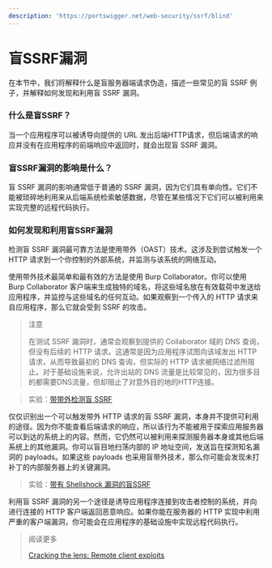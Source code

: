 ```yaml
---
description: 'https://portswigger.net/web-security/ssrf/blind'
---
```


# 盲SSRF漏洞

在本节中，我们将解释什么是盲服务器端请求伪造，描述一些常见的盲 SSRF 例子，并解释如何发现和利用盲 SSRF 漏洞。

### 什么是盲SSRF？

当一个应用程序可以被诱导向提供的 URL 发出后端HTTP请求，但后端请求的响应并没有在应用程序的前端响应中返回时，就会出现盲 SSRF 漏洞。

### 盲SSRF漏洞的影响是什么？

盲 SSRF 漏洞的影响通常低于普通的 SSRF 漏洞，因为它们具有单向性。它们不能被琐碎地利用来从后端系统检索敏感数据，尽管在某些情况下它们可以被利用来实现完整的远程代码执行。

### 如何发现和利用盲SSRF漏洞

检测盲 SSRF 漏洞最可靠方法是使用带外（OAST）技术。这涉及到尝试触发一个 HTTP 请求到一个你控制的外部系统，并监测与该系统的网络互动。

使用带外技术最简单和最有效的方法是使用 Burp Collaborator。你可以使用 Burp Collaborator 客户端来生成独特的域名，将这些域名放在有效载荷中发送给应用程序，并监控与这些域名的任何互动。如果观察到一个传入的 HTTP 请求来自应用程序，那么它就会受到 SSRF 的攻击。

> 注意
>
> 在测试 SSRF 漏洞时，通常会观察到提供的 Collaborator 域的 DNS 查询，但没有后续的 HTTP 请求。这通常是因为应用程序试图向该域发出 HTTP 请求，从而导致最初的 DNS 查询，但实际的 HTTP 请求被网络过滤所阻止。对于基础设施来说，允许出站的 DNS 流量是比较常见的，因为很多目的都需要DNS流量，但却阻止了对意外目的地的HTTP连接。

> 实验：[带带外检测盲 SSRF](https://portswigger.net/web-security/ssrf/blind/lab-out-of-band-detection)

仅仅识别出一个可以触发带外 HTTP 请求的盲 SSRF 漏洞，本身并不提供可利用的途径。因为你不能查看后端请求的响应，所以该行为不能被用于探索应用服务器可以到达的系统上的内容。然而，它仍然可以被利用来探测服务器本身或其他后端系统上的其他漏洞。你可以盲目地扫荡内部的 IP 地址空间，发送旨在探测知名漏洞的 payloads。如果这些 payloads 也采用盲带外技术，那么你可能会发现未打补丁的内部服务器上的关键漏洞。

> 实验：[带有 Shellshock 漏洞的盲SSRF](https://portswigger.net/web-security/ssrf/blind/lab-shellshock-exploitation)

利用盲 SSRF 漏洞的另一个途径是诱导应用程序连接到攻击者控制的系统，并向进行连接的 HTTP 客户端返回恶意响应。如果你能在服务器的 HTTP 实现中利用严重的客户端漏洞，你可能会在应用程序的基础设施中实现远程代码执行。

> 阅读更多
>
> [Cracking the lens: Remote client exploits](https://portswigger.net/blog/cracking-the-lens-targeting-https-hidden-attack-surface#remoteclient)

